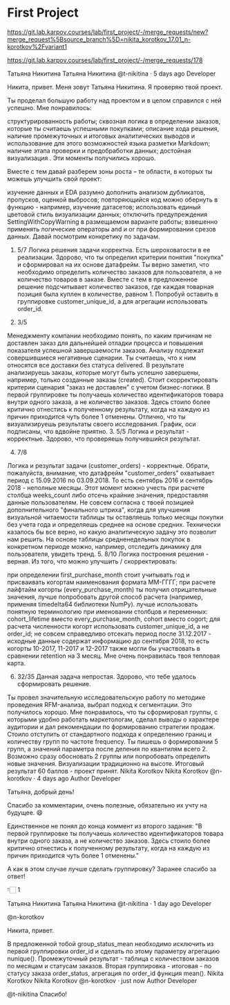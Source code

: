 # First Project

https://git.lab.karpov.courses/lab/first_project/-/merge_requests/new?merge_request%5Bsource_branch%5D=nikita_korotkov_17.01_n-korotkov%2Fvariant1

https://git.lab.karpov.courses/lab/first_project/-/merge_requests/178


Татьяна Никитина
Татьяна Никитина @t-nikitina · 5 days ago
Developer



Никита, привет.
Меня зовут Татьяна Никитина. Я проверяю твой проект.

Ты проделал большую работу над проектом и в целом справился с ней успешно. Мне понравилось:

структурированность работы;
сквозная логика в определении заказов, которые ты считаешь успешными покупками;
описание хода решения, наличие промежуточных и итоговых аналитических выводов и использование для этого возможностей языка разметки Markdown;
наличие этапа проверки и предобработки данных;
достойная визуализация .
Эти моменты получились хорошо.

Вместе с тем давай разберем зоны роста – те области, в которых ты можешь улучшить свой проект:

изучение данных и EDA разумно дополнить анализом дубликатов, пропусков, оценкой выбросов;
повторяющийся код можно обернуть в функцию - например, изучение датасетов;
использовать единый цветовой стиль визуализации данных;
отключить предупреждения SettingWithCopyWarning в размещаемом варианте работы;
взвешенно применять логические операторы and и or при формировании срезов данных.
Давай посмотрим конкретику по задачам.

1. 5/7
Логика решения задачи корректна. Есть шероховатости в ее реализации.
Здорово, что ты определил критерии понятия "покупка" и сформировал на их основе датафрейм. Ты верно заметил, что необходимо определить количество заказов для пользователя, а не количество товаров в заказе. Вместе с тем в предложенное решение подсчитывает количество заказов, где каждая товарная позиция была куплен в количестве, равном 1. Попробуй оставить в группировке customer_unique_id, а для агрегации использовать order_id.

2. 3/5

Менеджменту компании необходимо понять, по каким причинам не доставлен заказ для дальнейшей отладки процесса и повышения показателя успешной завершаемости заказов. Анализу подлежат совершившиеся негативные сценарии. Ты считаешь, что к ним относятся все доставки без статуса delivered. В результате анализируешь заказы, которые могут быть успешно завершены, например, только созданные заказы (created). Стоит скорректировать критерии сценария "заказ не доставлен" с учетом бизнес-логики.
В первой группировке ты получаешь количество идентификаторов товара внутри одного заказа, а не количество заказов. Здесь стоило более критично отнестись к полученному результату, когда на каждую из причин приходится чуть более 1 отменены.
Отлично, что ты визуализируешь результаты своего исследования. График, оси подписаны, что вдвойне приятно.
3. 5/5
Логика и результат - корректные. Здорово, что проверяешь получившийся результат.

4. 7/8

Логика и результат задачи (customer_orders) - корректные.
Обрати, пожалуйста, внимание, что датафрейм "customer_orders" охватывает период с 15.09.2016 по 03.09.2018. То есть сентябрь 2016 и сентябрь 2018 - неполные месяцы. Этот момент можно учесть при расчете столбца weeks_count либо отсечь крайние значения, предоставляя данные пользователям.
Не совсем согласна с твоей позицией дополнительного "финального штриха", когда для улучшения визуальной читаемости таблицы ты оставляешь только месяцы покупки без учета года и определяешь среднее на основе средних. Технически казалось бы все верно, но какую аналитическую задачу это позволит нам решить. На основе таблицы средненедельных покупок в конкретном периоде можно, например, отследить динамику для пользователя, увидеть тренд.
5. 8/10
Логика построения решения - верная.
Из того, что можно улучшить / скорректировать:

при определении first_purchase_month стоит учитывать год и присваивать когортам наименования формата ММ-ГГГГ;
при расчете лайфтайм когорты (every_purchase_month) ты получил отрицательные значения, лучше попробовать другой способ расчета (например, применяя timedelta64 библиотеки NumPy).
лучше использовать понятную терминологию при именовании столбцов и переменных: cohort_lifetime вместо every_purchase_month, cohort вместо cogort;
для расчета численности когорт использовать customer_unique_id, а не order_id;
не совсем справедливо отсекать период после 31.12.2017 - исходные данные содержат информацию до сентября 2018, то есть когорты 10-2017, 11-2017 и 12-2017 также могли бы участвовать в сравнении retention на 3 месяц.
Мне очень понравилась твоя тепловая карта.

6. 32/35
Данная задача непростая. Здорово, что тебе удалось сформировать решение.

Ты провел значительную исследовательскую работу по методике проведения RFM-анализа, выбрал подход к сегментации. Это получилось хорошо.
Мне понравилось, что ты сформировал группы, с которыми удобно работать маркетологам, сделал выводы о характере аудитории и дал рекомендации по формированию стратегии продаж.
Стоило отступить от стандартного подхода к определению границ и количеству групп по частоте frequency. Ты пишешь о формировании 5 групп, а значений параметра после деления по квантилям всего 2. Возможно сразу обосновать 2 группы или попробовать определить новые значения.
Визуализации традиционно на высоте.
Итоговый результат 60 баллов - проект принят.
Nikita Korotkov
Nikita Korotkov @n-korotkov · 4 days ago
Author
Developer




Татьяна, добрый день!

Спасибо за комментарии, очень полезные, обязательно их учту на будущее. 😄

Единственное не понял до конца коммент из второго задания: "В первой группировке ты получаешь количество идентификаторов товара внутри одного заказа, а не количество заказов. Здесь стоило более критично отнестись к полученному результату, когда на каждую из причин приходится чуть более 1 отменены."

А как в этом случае лучше сделать группировку? Заранее спасибо за ответ!

👇🏻
1


Татьяна Никитина
Татьяна Никитина @t-nikitina · 1 day ago
Developer



@n-korotkov

Никита, привет.

В предложенной тобой group_status_mean необходимо исключить из первой группировки order_id и сделать по этому параметру агрегацию nunique(). Промежуточный результат - таблица с количеством заказов по месяцам и статусам заказов.
Вторая группировка - итоговая - по статусу заказа order_status, агрегация по order_id функция mean().
Nikita Korotkov
Nikita Korotkov @n-korotkov · just now
Author
Developer




@t-nikitina Спасибо!